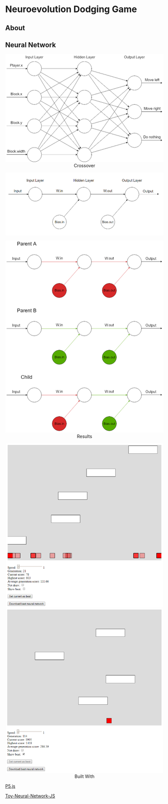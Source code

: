 # Neuroevolution Dodging Game

## About

## Neural Network
<p align="center">
  <img src="https://github.com/gnoya/Neuroevolution-Dodging-Game/blob/Readme/results/NeuralNetworkModel.png" width="750px/>
</p>

## Crossover
<p align="center">
  <img src="https://github.com/gnoya/Neuroevolution-Dodging-Game/blob/Readme/results/simpleModel.png" width="750px"/>
</p>


<p align="center">
  <img src="https://github.com/gnoya/Neuroevolution-Dodging-Game/blob/Readme/results/Crossover.png" width="750px/>
</p>

## Results
<p align="center">
  <img src="https://github.com/gnoya/Neuroevolution-Dodging-Game/blob/Readme/results/training.png" width="500px/>
</p>


<p align="center">
  <img src="https://github.com/gnoya/Neuroevolution-Dodging-Game/blob/Readme/results/showingBest.png" width="500px/>
</p>


## Built With

[P5.js](https://github.com/processing/p5.js "P5.js library")

[Toy-Neural-Network-JS](https://github.com/CodingTrain/Toy-Neural-Network-JS "Toy Nerual Network library")
